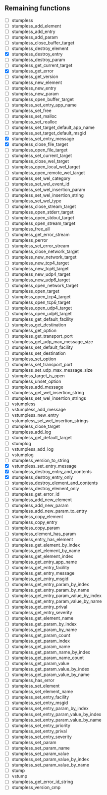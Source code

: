 ## Remaining functions

 - [ ] stumpless
 - [ ] stumpless_add_element
 - [ ] stumpless_add_entry
 - [ ] stumpless_add_param
 - [ ] stumpless_close_buffer_target
 - [ ] stumpless_destroy_element
 - [x] stumpless_destroy_entry
 - [ ] stumpless_destroy_param
 - [ ] stumpless_get_current_target
 - [x] stumpless_get_error
 - [ ] stumpless_get_version
 - [ ] stumpless_new_element
 - [ ] stumpless_new_entry
 - [ ] stumpless_new_param
 - [ ] stumpless_open_buffer_target
 - [ ] stumpless_set_entry_app_name
 - [ ] stumpless_set_free
 - [ ] stumpless_set_malloc
 - [ ] stumpless_set_realloc
 - [ ] stumpless_set_target_default_app_name
 - [ ] stumpless_set_target_default_msgid
 - [x] stumpless_set_entry_message
 - [x] stumpless_close_file_target
 - [ ] stumpless_open_file_target
 - [ ] stumpless_set_current_target
 - [ ] stumpless_close_wel_target
 - [ ] stumpless_open_local_wel_target
 - [ ] stumpless_open_remote_wel_target
 - [ ] stumpless_set_wel_category
 - [ ] stumpless_set_wel_event_id
 - [ ] stumpless_set_wel_insertion_param
 - [ ] stumpless_set_wel_insertion_string
 - [ ] stumpless_set_wel_type
 - [ ] stumpless_close_stream_target
 - [ ] stumpless_open_stderr_target
 - [ ] stumpless_open_stdout_target
 - [ ] stumpless_open_stream_target
 - [ ] stumpless_free_all
 - [ ] stumpless_get_error_stream
 - [ ] stumpless_perror
 - [ ] stumpless_set_error_stream
 - [ ] stumpless_close_network_target
 - [ ] stumpless_new_network_target
 - [ ] stumpless_new_tcp4_target
 - [ ] stumpless_new_tcp6_target
 - [ ] stumpless_new_udp4_target
 - [ ] stumpless_new_udp6_target
 - [ ] stumpless_open_network_target
 - [ ] stumpless_open_target
 - [ ] stumpless_open_tcp4_target
 - [ ] stumpless_open_tcp6_target
 - [ ] stumpless_open_udp4_target
 - [ ] stumpless_open_udp6_target
 - [ ] stumpless_get_default_facility
 - [ ] stumpless_get_destination
 - [ ] stumpless_get_option
 - [ ] stumpless_get_transport_port
 - [ ] stumpless_get_udp_max_message_size
 - [ ] stumpless_set_default_facility
 - [ ] stumpless_set_destination
 - [ ] stumpless_set_option
 - [ ] stumpless_set_transport_port
 - [ ] stumpless_set_udp_max_message_size
 - [ ] stumpless_target_is_open
 - [ ] stumpless_unset_option
 - [ ] stumpless_add_message
 - [ ] stumpless_get_wel_insertion_string
 - [ ] stumpless_set_wel_insertion_strings
 - [ ] vstumpless
 - [ ] vstumpless_add_message
 - [ ] vstumpless_new_entry
 - [ ] vstumpless_set_wel_insertion_strings
 - [ ] stumpless_close_target
 - [ ] stumpless_add_log
 - [ ] stumpless_get_default_target
 - [ ] stumplog
 - [ ] vstumpless_add_log
 - [ ] vstumplog
 - [ ] stumpless_version_to_string
 - [x] vstumpless_set_entry_message
 - [x] stumpless_destroy_entry_and_contents
 - [x] stumpless_destroy_entry_only
 - [ ] stumpless_destroy_element_and_contents
 - [ ] stumpless_destroy_element_only
 - [ ] stumpless_get_error_id
 - [ ] stumpless_add_new_element
 - [ ] stumpless_add_new_param
 - [ ] stumpless_add_new_param_to_entry
 - [ ] stumpless_copy_element
 - [ ] stumpless_copy_entry
 - [ ] stumpless_copy_param
 - [ ] stumpless_element_has_param
 - [ ] stumpless_entry_has_element
 - [ ] stumpless_get_element_by_index
 - [ ] stumpless_get_element_by_name
 - [ ] stumpless_get_element_index
 - [ ] stumpless_get_entry_app_name
 - [ ] stumpless_get_entry_facility
 - [ ] stumpless_get_entry_message
 - [ ] stumpless_get_entry_msgid
 - [ ] stumpless_get_entry_param_by_index
 - [ ] stumpless_get_entry_param_by_name
 - [ ] stumpless_get_entry_param_value_by_index
 - [ ] stumpless_get_entry_param_value_by_name
 - [ ] stumpless_get_entry_prival
 - [ ] stumpless_get_entry_severity
 - [ ] stumpless_get_element_name
 - [ ] stumpless_get_param_by_index
 - [ ] stumpless_get_param_by_name
 - [ ] stumpless_get_param_count
 - [ ] stumpless_get_param_index
 - [ ] stumpless_get_param_name
 - [ ] stumpless_get_param_name_by_index
 - [ ] stumpless_get_param_name_count
 - [ ] stumpless_get_param_value
 - [ ] stumpless_get_param_value_by_index
 - [ ] stumpless_get_param_value_by_name
 - [ ] stumpless_has_error
 - [ ] stumpless_set_element
 - [ ] stumpless_set_element_name
 - [ ] stumpless_set_entry_facility
 - [ ] stumpless_set_entry_msgid
 - [ ] stumpless_set_entry_param_by_index
 - [ ] stumpless_set_entry_param_value_by_index
 - [ ] stumpless_set_entry_param_value_by_name
 - [ ] stumpless_set_entry_priority
 - [ ] stumpless_set_entry_prival
 - [ ] stumpless_set_entry_severity
 - [ ] stumpless_set_param
 - [ ] stumpless_set_param_name
 - [ ] stumpless_set_param_value
 - [ ] stumpless_set_param_value_by_index
 - [ ] stumpless_set_param_value_by_name
 - [ ] stump
 - [ ] vstump
 - [ ] stumpless_get_error_id_string
 - [ ] stumpless_version_cmp
